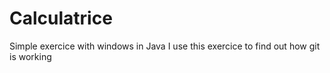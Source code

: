 # Calculatrice
Simple exercice with windows in Java
I use this exercice to find out how git is working
